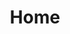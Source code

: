 ---
layout: prototype/landing
# categories: [prototype]
title: Home
type: [prototype]
permalink: prototype/home/
---